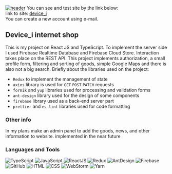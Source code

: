 [![header](https://github.com/laruse91/)](https://devicei.web.app)
You can see and test site by the link below:  
link to site: [device_i](https://devicei.web.app)  
You can create a new account using e-mail.

## Device_i internet shop

This is my project on React JS and TypeScript. To implement the server side I used Firebase Realtime Database and 
Firebase Cloud Store. Interaction takes place on the REST API. This project implements authorization, a small 
profile form, filtering and sorting of goods, simple Google Maps and there is also not a big search.
Briefly about the libraries used on the project:

* `Redux` to implement the management of state
* `axios` library is used for `GET` `POST` `PATCH` requests
* `formik` and `yup` libraries used for processing and validation forms
* `ant-design` library used for the design of some components
* `firebase` library used as a back-end server part
* `prettier` and `es-lint` libraries used for code formatting



### Other info

In my plans make an admin panel to add the goods, news, and other information to website.
implemented in the near future

### Languages and Tools

![TypeScript](https://img.shields.io/badge/-TypeScript-%233178c6?style=flat-square&logo=typescript&logoColor=white
'TypeScript')
![JavaScript](https://img.shields.io/badge/-JavaScript-%23DAF7A6?style=flat-square&logo=javaScript&logoColor=%23607d8b 'JavaScript')
![ReactJS](https://img.shields.io/badge/-React_JS-%2361dafb?style=flat-square&logo=react&logoColor=%23000000 'React JS')
![Redux](https://img.shields.io/badge/-Redux-%23764abc?style=flat-square&logo=redux 'Redux')
![AntDesign](https://img.shields.io/badge/-Ant_Design-%2369f0ae?style=flat-square&logo=ant-design&logoColor=%23616161 'AntDesign')
![Firebase](https://img.shields.io/badge/-Firebase-%231b72e8?style=flat-square&logo=firebase&logoColor=%23ffcb2b 
'Firebase')
![GitHub](https://img.shields.io/badge/-GitHub-%23212121?style=flat-square&logo=gitHub 'GitHub')
![HTML](https://img.shields.io/badge/-HTML-%23ff8a65?style=flat-square&logo=html5&logoColor=white 'HTML')
![CSS](https://img.shields.io/badge/-CSS-%239575cd?style=flat-square&logo=css3&logoColor=white 'CSS')
![WebStorm](https://img.shields.io/badge/-WebStorm-%23607d8b?style=flat-square&logo=webstorm&logoColor=white 'WebStorm')
![Yarn](https://img.shields.io/badge/-Yarn-%23eeeeee?style=flat-square&logo=yarn 'Yarn')
